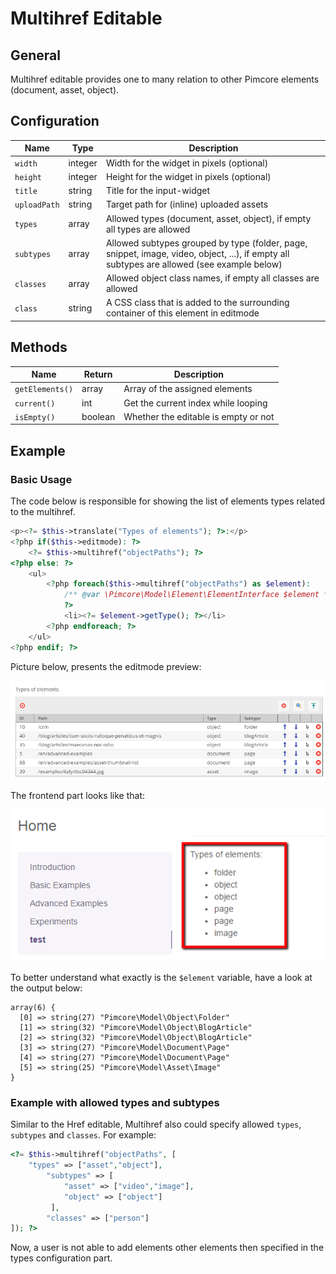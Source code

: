 # Multihref Editable

## General
Multihref editable provides one to many relation to other Pimcore elements (document, asset, object). 


## Configuration 

| Name           | Type      | Description                                                                                                                                                     |
|----------------|-----------|-----------------------------------------------------------------------------------------------------------------------------------------------------------------|
| `width`        | integer   | Width for the widget in pixels (optional)                                                                                                                       |
| `height`       | integer   | Height for the widget in pixels  (optional)                                                                                                                     |
| `title`        | string    | Title for the input-widget                                                                                                                                      |
| `uploadPath`   | string    | Target path for (inline) uploaded assets                                                                                                                        |
| `types`        | array     | Allowed types (document, asset, object), if empty all types are allowed                                                                                         |
| `subtypes`     | array     | Allowed subtypes grouped by type (folder, page, snippet, image, video, object, ...), if empty all subtypes are allowed (see example below)                      |
| `classes`      | array     | Allowed object class names, if empty all classes are allowed                                                                                                    |
| `class`        | string    | A CSS class that is added to the surrounding container of this element in editmode                                                                              |

## Methods

| Name            | Return   | Description                          |
|-----------------|----------|--------------------------------------|
| `getElements()` | array    | Array of the assigned elements       |
| `current()`     | int      | Get the current index while looping  |
| `isEmpty()`     | boolean  | Whether the editable is empty or not |


## Example

### Basic Usage

The code below is responsible for showing the list of elements types related to the multihref. 

```php
<p><?= $this->translate("Types of elements"); ?>:</p>
<?php if($this->editmode): ?>
    <?= $this->multihref("objectPaths"); ?>
<?php else: ?>
    <ul>
        <?php foreach($this->multihref("objectPaths") as $element):
            /** @var \Pimcore\Model\Element\ElementInterface $element */
            ?>
            <li><?= $element->getType(); ?></li>
        <?php endforeach; ?>
    </ul>
<?php endif; ?>
```

Picture below, presents the editmode preview:

![Multihref editable - editmode preview](../../img/editables_multihref_editmode_preview.png)

The frontend part looks like that:

![Multihref editable - frontend preview](../../img/editables_multihref_preview.png)

To better understand what exactly is the `$element` variable, have a look at the output below:

```
array(6) {
  [0] => string(27) "Pimcore\Model\Object\Folder"
  [1] => string(32) "Pimcore\Model\Object\BlogArticle"
  [2] => string(32) "Pimcore\Model\Object\BlogArticle"
  [3] => string(27) "Pimcore\Model\Document\Page"
  [4] => string(27) "Pimcore\Model\Document\Page"
  [5] => string(25) "Pimcore\Model\Asset\Image"
}
```



### Example with allowed types and subtypes
Similar to the Href editable, Multihref also could specify allowed `types`, `subtypes` and `classes`. 
For example:
```php
<?= $this->multihref("objectPaths", [
    "types" => ["asset","object"],
        "subtypes" => [
            "asset" => ["video","image"],
            "object" => ["object"]
         ],
        "classes" => ["person"]
]); ?>
```

Now, a user is not able to add elements other elements then specified in the types configuration part.

